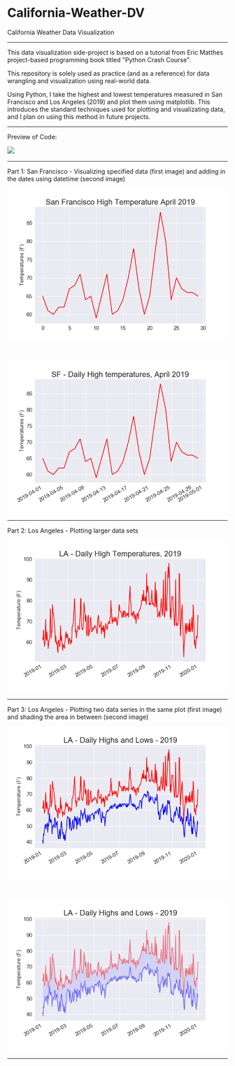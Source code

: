 # California-Weather-DV
California Weather Data Visualization

--------------------------------------------------------------------------------------------------------

This data visualization side-project is based on a tutorial from Eric Matthes project-based programming book titled "Python Crash Course".

This repository is solely used as practice (and as a reference) for data wrangling and visualization using real-world data. 

Using Python, I take the highest and lowest temperatures measured in San Francisco and Los Angeles (2019) and plot them using matplotlib. This introduces the standard techniques used for plotting and visualizating data, and I plan on using this method in future projects.

--------------------------------------------------------------------------------------------------------

Preview of Code:

![](plots/preview.png)

--------------------------------------------------------------------------------------------------------

Part 1: San Francisco - Visualizing specified data (first image) and adding in the dates using datetime (second image)

![](plots/sf1.png)

<br>

![](plots/sf2.png)

--------------------------------------------------------------------------------------------------------

Part 2: Los Angeles - Plotting larger data sets

![](plots/la1.png)

--------------------------------------------------------------------------------------------------------

Part 3: Los Angeles - Plotting two data series in the same plot (first image) and shading the area in between (second image)

![](plots/la2.png)

<br>

![](plots/la3.png)

--------------------------------------------------------------------------------------------------------
